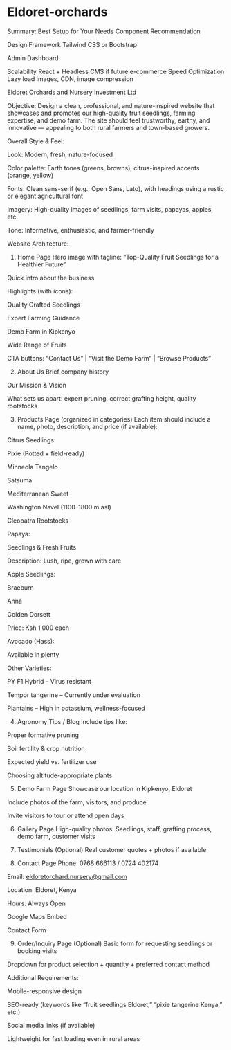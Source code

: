 # Eldoret-orchards
 Summary: Best Setup for Your Needs
Component	Recommendation

Design Framework	Tailwind CSS or Bootstrap

Admin Dashboard	

Scalability	React + Headless CMS if future e-commerce
Speed Optimization	Lazy load images, CDN, image compression

Eldoret Orchards and Nursery Investment Ltd

Objective:
Design a clean, professional, and nature-inspired website that showcases and promotes our high-quality fruit seedlings, farming expertise, and demo farm. The site should feel trustworthy, earthy, and innovative — appealing to both rural farmers and town-based growers.

Overall Style & Feel:

Look: Modern, fresh, nature-focused

Color palette: Earth tones (greens, browns), citrus-inspired accents (orange, yellow)

Fonts: Clean sans-serif (e.g., Open Sans, Lato), with headings using a rustic or elegant agricultural font

Imagery: High-quality images of seedlings, farm visits, papayas, apples, etc.

Tone: Informative, enthusiastic, and farmer-friendly

Website Architecture:

1. Home Page
Hero image with tagline:
“Top-Quality Fruit Seedlings for a Healthier Future”

Quick intro about the business

Highlights (with icons):

Quality Grafted Seedlings

Expert Farming Guidance

Demo Farm in Kipkenyo

Wide Range of Fruits

CTA buttons:
“Contact Us” | “Visit the Demo Farm” | “Browse Products”

2. About Us
Brief company history

Our Mission & Vision

What sets us apart: expert pruning, correct grafting height, quality rootstocks

3. Products Page (organized in categories)
Each item should include a name, photo, description, and price (if available):

Citrus Seedlings:

Pixie (Potted + field-ready)

Minneola Tangelo

Satsuma

Mediterranean Sweet

Washington Navel (1100–1800 m asl)

Cleopatra Rootstocks

Papaya:

Seedlings & Fresh Fruits

Description: Lush, ripe, grown with care

Apple Seedlings:

Braeburn

Anna

Golden Dorsett

Price: Ksh 1,000 each

Avocado (Hass):

Available in plenty

Other Varieties:

PY F1 Hybrid – Virus resistant

Tempor tangerine – Currently under evaluation

Plantains – High in potassium, wellness-focused

4. Agronomy Tips / Blog
Include tips like:

Proper formative pruning

Soil fertility & crop nutrition

Expected yield vs. fertilizer use

Choosing altitude-appropriate plants

5. Demo Farm Page
Showcase our location in Kipkenyo, Eldoret

Include photos of the farm, visitors, and produce

Invite visitors to tour or attend open days

6. Gallery Page
High-quality photos: Seedlings, staff, grafting process, demo farm, customer visits

7. Testimonials (Optional)
Real customer quotes + photos if available

8. Contact Page
Phone: 0768 666113 / 0724 402174

Email: eldoretorchard.nursery@gmail.com

Location: Eldoret, Kenya

Hours: Always Open

Google Maps Embed

Contact Form

9. Order/Inquiry Page (Optional)
Basic form for requesting seedlings or booking visits

Dropdown for product selection + quantity + preferred contact method

Additional Requirements:

Mobile-responsive design

SEO-ready (keywords like “fruit seedlings Eldoret,” “pixie tangerine Kenya,” etc.)

Social media links (if available)

Lightweight for fast loading even in rural areas

